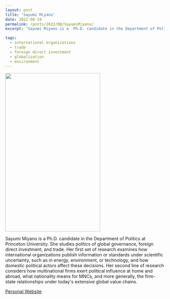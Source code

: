 ```yaml
---
layout: post
title: 'Sayumi Miyano'
date: 2022-08-19
permalink: /posts/2022/08/SayumiMiyano/
excerpt: "Sayumi Miyano is a  Ph.D. candidate in the Department of Politics at Princeton University. She studies politics of global governance, foreign direct investment, and trade. Her first set of research examines how international organizations publish information or standards under scientific uncertainty, such as in energy, environment, or technology, and how domestic political actors affect these decisions. Her second line of research considers how multinational firms exert political influence at home and abroad, what nationality means for MNCs, and more generally, the firm-state relationships under today's extensive global value chains."

tags:
  - international organizations
  - trade
  - foreign direct investment
  - globalization
  - environment
---
```

<img src="https://gsipe-workshop.github.io/images/MIYANO_SAYUMI - Sayumi Miyano.jpg" width="300" height="500" />


Sayumi Miyano is a  Ph.D. candidate in the Department of Politics at Princeton University. She studies politics of global governance, foreign direct investment, and trade. Her first set of research examines how international organizations publish information or standards under scientific uncertainty, such as in energy, environment, or technology, and how domestic political actors affect these decisions. Her second line of research considers how multinational firms exert political influence at home and abroad, what nationality means for MNCs, and more generally, the firm-state relationships under today's extensive global value chains.

<a href= "https://smiyano.com">Personal Website</a>
